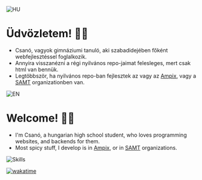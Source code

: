 ![HU](https://raw.githubusercontent.com/stevenrskelton/flag-icon/master/png/75/country-4x3/hu.png)

# Üdvözletem! 🙋‍♂️

- Csanó, vagyok gimnáziumi tanuló, aki szabadidejében főként webfejlesztéssel foglalkozik.
- Annyira visszanézni a régi nyilvános repo-jaimat felesleges, mert csak html van bennük.
- Legtöbbször, ha nyilvános repo-ban fejlesztek az vagy az [Ampix](https://github.com/Ampix), vagy a [SAMT](https://github.com/SAMT-Dev) organizationben van.

![EN](https://raw.githubusercontent.com/stevenrskelton/flag-icon/master/png/75/country-4x3/gb.png)

# Welcome! 🙋‍♂️

- I'm Csanó, a hungarian high school student, who loves programming websites, and backends for them.
- Most spicy stuff, I develop is in [Ampix](https://github.com/Ampix), or in [SAMT](https://github.com/SAMT-Dev) organizations.
  
![Skills](https://skillicons.dev/icons?i=windows,linux,debian,ubuntu,vscode,docker,tauri,svelte,vue,nuxt,tailwind,js,ts,vite,nodejs,pnpm,bun,deno,rust,kotlin,gradle,mysql,arduino,electron,git,github,nginx,workers,discord,discordjs)

[![wakatime](https://wakatime.com/badge/user/018b34a5-494d-4b90-92a7-a8796d1abba0.svg)](https://wakatime.com/@018b34a5-494d-4b90-92a7-a8796d1abba0)
